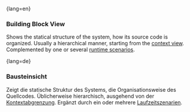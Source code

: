 {lang=en}
### Building Block View

Shows the statical structure of the system,
how its source code is organized.
Usually a hierarchical manner, starting from the [context view](#term-context-view).
Complemented by one or several [runtime scenarios](#term-runtime-view).

{lang=de}
### Bausteinsicht

Zeigt die statische Struktur des Systems, die Organisationsweise des
Quellcodes. Üblicherweise hierarchisch, ausgehend von der
[Kontextabgrenzung](#_bookmark72). Ergänzt durch ein oder mehrere
[Laufzeitszenarien](#_bookmark182).

